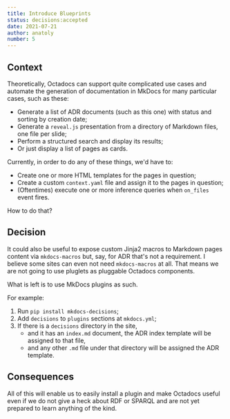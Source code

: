 ```yaml
---
title: Introduce Blueprints
status: decisions:accepted
date: 2021-07-21
author: anatoly
number: 5
---
```


## Context

Theoretically, Octadocs can support quite complicated use cases and automate the generation of documentation in MkDocs for many particular cases, such as these:

- Generate a list of ADR documents (such as this one) with status and sorting by creation date;
- Generate a `reveal.js` presentation from a directory of Markdown files, one file per slide;
- Perform a structured search and display its results;
- Or just display a list of pages as cards.

Currently, in order to do any of these things, we'd have to:

- Create one or more HTML templates for the pages in question;
- Create a custom `context.yaml` file and assign it to the pages in question;
- (Oftentimes) execute one or more inference queries when `on_files` event fires.

How to do that?

## Decision

It could also be useful to expose custom Jinja2 macros to Markdown pages content via `mkdocs-macros` but, say, for ADR that's not a requirement. I believe some sites can even not need `mkdocs-macros` at all. That means we are not going to use pluglets as pluggable Octadocs components.

What is left is to use MkDocs plugins as such.

For example:

1. Run `pip install mkdocs-decisions`;
2. Add `decisions` to `plugins` sections at `mkdocs.yml`;
3. If there is a `decisions` directory in the site,
   - and it has an `index.md` document, the ADR index template will be assigned to that file,
   - and any other `.md` file under that directory will be assigned the ADR template.

## Consequences

All of this will enable us to easily install a plugin and make Octadocs useful even if we do not give a heck about RDF or SPARQL and are not yet prepared to learn anything of the kind.
